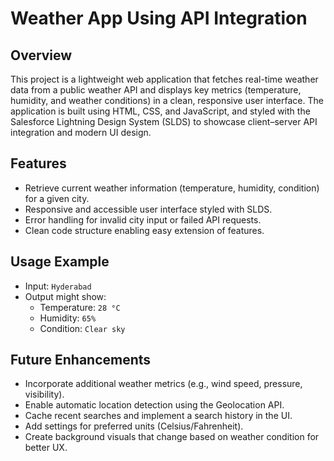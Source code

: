 # Weather App Using API Integration

## Overview  
This project is a lightweight web application that fetches real-time weather data from a public weather API and displays key metrics (temperature, humidity, and weather conditions) in a clean, responsive user interface. The application is built using HTML, CSS, and JavaScript, and styled with the Salesforce Lightning Design System (SLDS) to showcase client–server API integration and modern UI design.



## Features  
- Retrieve current weather information (temperature, humidity, condition) for a given city.  
- Responsive and accessible user interface styled with SLDS.  
- Error handling for invalid city input or failed API requests.  
- Clean code structure enabling easy extension of features.



## Usage Example  
- Input: `Hyderabad`  
- Output might show:  
  - Temperature: `28 °C`  
  - Humidity: `65%`  
  - Condition: `Clear sky`



## Future Enhancements  
- Incorporate additional weather metrics (e.g., wind speed, pressure, visibility).  
- Enable automatic location detection using the Geolocation API.  
- Cache recent searches and implement a search history in the UI.  
- Add settings for preferred units (Celsius/Fahrenheit).  
- Create background visuals that change based on weather condition for better UX.
